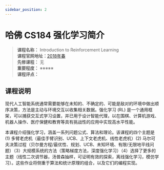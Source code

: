 ```yaml
---
sidebar_position: 2
---
```


# 哈佛 CS184 强化学习简介





>**课程名称：** Introduction to Reinforcement Learning       
**课程官网地址：**[2018年春](https://inst.eecs.berkeley.edu/~cs280/sp18/)  
**先修课程：** 无  
**重要程度：** ※※※※※  
**课程评点：** 

## 课程说明
现代人工智能系统通常需要能够在未知的、不确定的、可能是敌对的环境中做出顺序决策，方法是主动与环境交互以收集相关数据。强化学习 (RL) 是一个通用框架，可以捕获交互式学习设置，并已用于设计智能代理，以在围棋、计算机游戏、机器人操作、医疗保健和教育等具有挑战性的应用中实现高水平性能。

本课程介绍强化学习，涵盖一系列问题公式、算法和理论。该课程的四个主题是 (1) 多臂老虎机（最佳手臂识别、UCB、上下文老虎机、线性老虎机）(2) 马尔可夫决策过程（贝尔曼方程/最优性、规划、UCB、未知环境、有限/无限地平线问题）（3）大规模系统的方法（策略梯度方法，深度强化学习）（4）选择了更多的主题（线性二次调节器，汤普森抽样，可证明有效的探索，离线强化学习，模仿学习）。这些作业将侧重于算法和统计原理的组合，以及它们的编程实现。 


